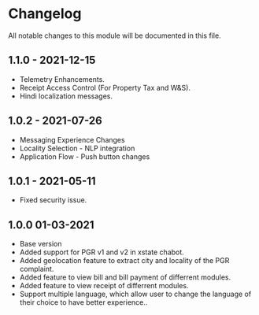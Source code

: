 

# Changelog
All notable changes to this module will be documented in this file.

## 1.1.0 - 2021-12-15
- Telemetry Enhancements.
- Receipt Access Control (For Property Tax and W&S).
- Hindi localization messages.

## 1.0.2 - 2021-07-26
- Messaging Experience Changes
- Locality Selection - NLP integration
- Application Flow - Push button changes

## 1.0.1 - 2021-05-11
- Fixed security issue.

## 1.0.0 01-03-2021

- Base version
- Added support for PGR v1 and v2 in xstate chabot.
- Added geolocation feature to extract city and locality of the PGR complaint.
- Added feature to view bill and  bill payment of differrent modules.
- Added feature to view receipt of differrent modules.
- Support multiple language, which allow user to change the language of their choice to have better experience.. 

